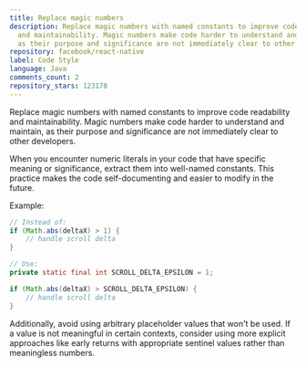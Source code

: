 ```yaml
---
title: Replace magic numbers
description: Replace magic numbers with named constants to improve code readability
  and maintainability. Magic numbers make code harder to understand and maintain,
  as their purpose and significance are not immediately clear to other developers.
repository: facebook/react-native
label: Code Style
language: Java
comments_count: 2
repository_stars: 123178
---
```


Replace magic numbers with named constants to improve code readability and maintainability. Magic numbers make code harder to understand and maintain, as their purpose and significance are not immediately clear to other developers.

When you encounter numeric literals in your code that have specific meaning or significance, extract them into well-named constants. This practice makes the code self-documenting and easier to modify in the future.

Example:
```java
// Instead of:
if (Math.abs(deltaX) > 1) {
    // handle scroll delta
}

// Use:
private static final int SCROLL_DELTA_EPSILON = 1;

if (Math.abs(deltaX) > SCROLL_DELTA_EPSILON) {
    // handle scroll delta
}
```

Additionally, avoid using arbitrary placeholder values that won't be used. If a value is not meaningful in certain contexts, consider using more explicit approaches like early returns with appropriate sentinel values rather than meaningless numbers.